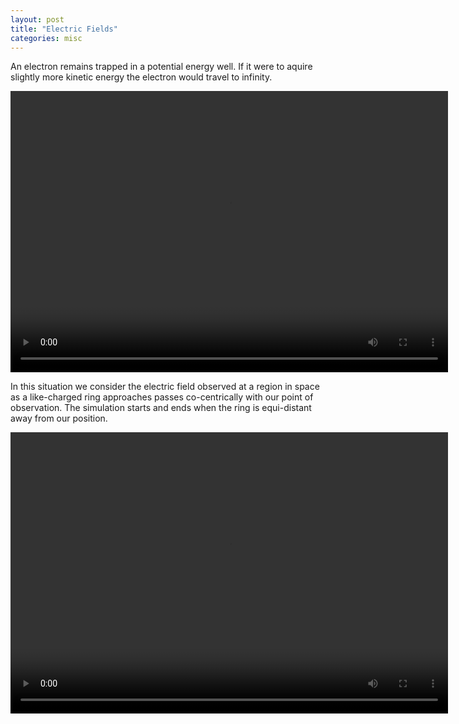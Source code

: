 ```yaml
---
layout: post
title: "Electric Fields"
categories: misc
---
```


An electron remains trapped in a potential energy well. If it were to aquire slightly more kinetic energy the electron would travel to infinity.

<video width="700" height="450" controls>
	  <source src="{{ site.baseurl }}/jupyter/electron-charged-ring.mp4" type="video/mp4">
</video> 

In this situation we consider the electric field observed at a region in space as a like-charged ring approaches passes co-centrically with our point of observation. The simulation starts and ends when the ring is equi-distant away from our position.

<video width="700" height="450" controls>
	  <source src="{{ site.baseurl }}/jupyter/ringofcharge.mp4" type="video/mp4">
</video> 
